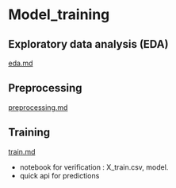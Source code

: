 # Model_training

## Exploratory data analysis (EDA)

[eda.md](docs/eda.md)

## Preprocessing

[preprocessing.md](docs/preprocessing.md)

## Training

[train.md](docs/train.md)

- notebook for verification : X_train.csv, model.
- quick api for predictions